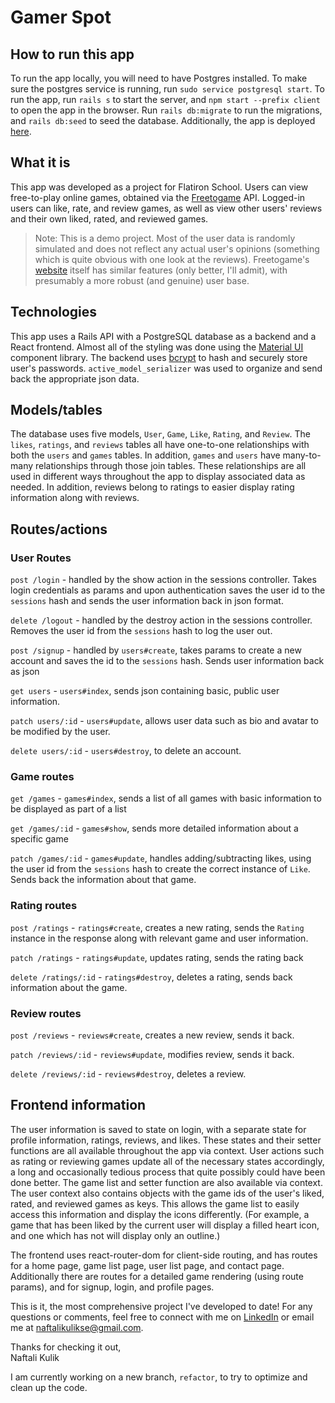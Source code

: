 # Gamer Spot

## How to run this app

To run the app locally, you will need to have Postgres installed. To make sure the postgres service is running, run `sudo service postgresql start`. To run the app, run `rails s` to start the server, and `npm start --prefix client` to open the app in the browser. Run `rails db:migrate` to run the migrations, and `rails db:seed` to seed the database. Additionally, the app is deployed [here](https://gamer-spot.herokuapp.com/).

## What it is

This app was developed as a project for Flatiron School. Users can view free-to-play online games, obtained via the [Freetogame](https://www.freetogame.com/api-doc) API. Logged-in users can like, rate, and review games, as well as view other users' reviews and their own liked, rated, and reviewed games.

> Note: This is a demo project. Most of the user data is randomly simulated and does not reflect any actual user's opinions (something which is quite obvious with one look at the reviews). Freetogame's [website](https://www.freetogame.com/) itself has similar features (only better, I'll admit), with presumably a more robust (and genuine) user base.

## Technologies

This app uses a Rails API with a PostgreSQL database as a backend and a React frontend. Almost all of the styling was done using the [Material UI](https://mui.com/material-ui/getting-started/overview/) component library. The backend uses [bcrypt](https://github.com/bcrypt-ruby/bcrypt-ruby) to hash and securely store user's passwords. `active_model_serializer` was used to organize and send back the appropriate json data.

## Models/tables

The database uses five models, `User`, `Game`, `Like`, `Rating`, and `Review`. The `likes`, `ratings`, and `reviews` tables all have one-to-one relationships with both the `users` and `games` tables. In addition, `games` and `users` have many-to-many relationships through those join tables. These relationships are all used in different ways throughout the app to display associated data as needed. In addition, reviews belong to ratings to easier display rating information along with reviews.

## Routes/actions

### User Routes

`post /login` - handled by the show action in the sessions controller. Takes login credentials as params and upon authentication saves the user id to the `sessions` hash and sends the user information back in json format.

`delete /logout` - handled by the destroy action in the sessions controller. Removes the user id from the `sessions` hash to log the user out.

`post /signup` - handled by `users#create`, takes params to create a new account and saves the id to the `sessions` hash. Sends user information back as json

`get users` - `users#index`, sends json containing basic, public user information.

`patch users/:id` - `users#update`, allows user data such as bio and avatar to be modified by the user.

`delete users/:id` - `users#destroy`, to delete an account.

### Game routes

`get /games` - `games#index`, sends a list of all games with basic information to be displayed as part of a list

`get /games/:id` - `games#show`, sends more detailed information about a specific game

`patch /games/:id` - `games#update`, handles adding/subtracting likes, using the user id from the `sessions` hash to create the correct instance of `Like`. Sends back the information about that game.

### Rating routes

`post /ratings` - `ratings#create`, creates a new rating, sends the `Rating` instance in the response along with relevant game and user information.

`patch /ratings` - `ratings#update`, updates rating, sends the rating back

`delete /ratings/:id` - `ratings#destroy`, deletes a rating, sends back information about the game.

### Review routes

`post /reviews` - `reviews#create`, creates a new review, sends it back.

`patch /reviews/:id` - `reviews#update`, modifies review, sends it back.

`delete /reviews/:id` - `reviews#destroy`, deletes a review.

## Frontend information

The user information is saved to state on login, with a separate state for profile information, ratings, reviews, and likes. These states and their setter functions are all available throughout the app via context. User actions such as rating or reviewing games update all of the necessary states accordingly, a long and occasionally tedious process that quite possibly could have been done better. The game list and setter function are also available via context. The user context also contains objects with the game ids of the user's liked, rated, and reviewed games as keys. This allows the game list to easily access this information and display the icons differently. (For example, a game that has been liked by the current user will display a filled heart icon, and one which has not will display only an outline.)

The frontend uses react-router-dom for client-side routing, and has routes for a home page, game list page, user list page, and contact page. Additionally there are routes for a detailed game rendering (using route params), and for signup, login, and profile pages.

This is it, the most comprehensive project I've developed to date! For any questions or comments, feel free to connect with me on [LinkedIn](https://www.linkedin.com/in/naftali-kulik-se/) or email me at [naftalikulikse@gmail.com](mailto:naftalikulikse@gmail.com).

Thanks for checking it out,  
Naftali Kulik

I am currently working on a new branch, `refactor`, to try to optimize and clean up the code.
